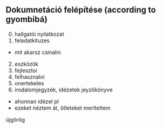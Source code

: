 ## Dokumnetáció felépítése (according to gyombibá)

0. hallgatói nyilatkozat
1. feladatkituzes
- mit akarsz csinalni
2. eszközök
3. fejlesztoi
4. felhasznaloi
5. onertekeles
6. irodalomjegyzék, idézetek jeyzőkönyve
- ahonnan idézel pl
- ezeket néztem át, ötleteket merítettem



újgörög